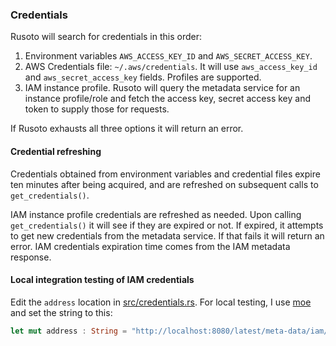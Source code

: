 ### Credentials

Rusoto will search for credentials in this order:

1. Environment variables `AWS_ACCESS_KEY_ID` and `AWS_SECRET_ACCESS_KEY`.
2. AWS Credentials file: `~/.aws/credentials`.  It will use `aws_access_key_id` and `aws_secret_access_key` fields.
Profiles are supported.
3. IAM instance profile.  Rusoto will query the metadata service for an instance profile/role and fetch the access key, secret access key and token to supply those for requests.

If Rusoto exhausts all three options it will return an error.

#### Credential refreshing

Credentials obtained from environment variables and credential files expire ten minutes after being acquired, and are refreshed on subsequent calls to `get_credentials()`.

IAM instance profile credentials are refreshed as needed.  Upon calling `get_credentials()` it will see if they are expired or not.  If expired, it attempts to get new credentials from the metadata service.  If that fails it will return an error.  IAM credentials expiration time comes from the IAM metadata response.

#### Local integration testing of IAM credentials

Edit the `address` location in [src/credentials.rs](src/credentials.rs).  For local testing, I use [moe](https://github.com/matthewkmayer/moe) and set the string to this:

```rust
let mut address : String = "http://localhost:8080/latest/meta-data/iam/security-credentials".to_string();
```
